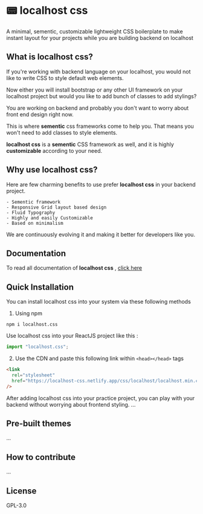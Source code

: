 # 📟 localhost css

A minimal, sementic, customizable lightweight CSS boilerplate to make instant layout for your projects while you are building backend on localhost

## What is localhost css?

If you're working with backend language on your localhost, you would not like to write CSS to style default web elements.

Now either you will install bootstrap or any other UI framework on your localhost project but would you like to add bunch of classes to add stylings?

You are working on backend and probably you don't want to worry about front end design right now.

This is where **sementic** css frameworks come to help you. That means you won't need to add classes to style elements.

**localhost css** is a **sementic** CSS framework as well, and it is highly **customizable** according to your need.

## Why use localhost css?

Here are few charming benefits to use prefer **localhost css** in your backend project.

    - Sementic framework
    - Responsive Grid layout based design
    - Fluid Typography
    - Highly and easily Customizable
    - Based on minimalism

We are continuously evolving it and making it better for developers like you.

## Documentation

To read all documentation of **localhost css** , [click here](https://localhost-css.netlify.app/)

## Quick Installation

You can install localhost css into your system via these following methods

1. Using npm

```git
npm i localhost.css
```

Use localhost css into your ReactJS project like this :

```javascript
import "localhost.css";
```

2. Use the CDN and paste this following link within `<head></head>` tags

```html
<link
  rel="stylesheet"
  href="https://localhost-css.netlify.app/css/localhost/localhost.min.css"
/>
```

After adding localhost css into your practice project, you can play with your backend without worrying about frontend styling.
...

## Pre-built themes

...

## How to contribute

...

## License

GPL-3.0
